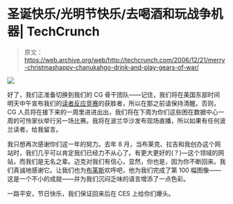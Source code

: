 # 圣诞快乐/光明节快乐/去喝酒和玩战争机器| TechCrunch

> 原文：<https://web.archive.org/web/http://techcrunch.com/2006/12/21/merry-christmashappy-chanukahgo-drink-and-play-gears-of-war/>

![](img/9edd73a0f6043428cafd9df5e2c62656.png)

好了，我们正准备切换到我们的 CG 骨干团队——记住，我们将在美国东部时间明天中午宣布我们的[读者反应竞赛](https://web.archive.org/web/20151220234139/http://crunchgear.com/2006/12/15/reader-response-festivus-week/)的获胜者，所以在那之前请保持清醒。否则，CG 人员将在接下来的一周里进进出出，我们将在下周为你们这些困在数据中心一周的可怜家伙举行另一场比赛。我将在波兰华沙发布现场直播，所以如果有任何波兰读者，给我留言。

我只想再次感谢你们这一年的努力。去年 8 月，当布莱克、拉吉和我创办这个网站时，我们几乎可以肯定我们已经力不从心了。有更大更好的(？)—这个领域的网站，而我们是无名之辈。迈克对我们有信心，显然，你也是，因为你不断回来。我们真诚地感谢它。让我们也为[布莱斯](https://web.archive.org/web/20151220234139/http://www.brycedurbin.com/)欢呼吧，他为我们完成了第 100 幅图像——这是一个不小的成就——并为我们沉闷乏味的语言增添了一点色彩。

一路平安，节日快乐，我们保证回来后在 CES 上给你们爆头。
